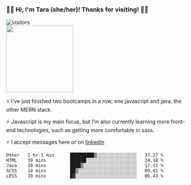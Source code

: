 ### 👋🏾 Hi, I'm Tara (she/her)! Thanks for visiting! 👋🏾
![visitors](https://visitor-badge.glitch.me/badge?page_id=qualmless)
<BR>
<img height="180em" src="https://github-readme-stats.vercel.app/api?username=qualmless&show_icons=true&hide_border=true&&count_private=true&include_all_commits=true" />

⚡️ I've just finished two bootcamps in a row, one javascript and java, the other MERN stack. 

⚡️ Javascript is my main focus, but I’m also currently learning more front-end technologies, such as getting more comfortable in sass. 

⚡️ I accept messages here or on <a href="https://www.linkedin.com/in/tarajdunmore/">linkedin</a>

<!--START_SECTION:waka-->
```text
Other   1 hr 1 min      █████████▒░░░░░░░░░░░░░░░   37.27 % 
HTML    39 mins         ██████░░░░░░░░░░░░░░░░░░░   24.18 % 
Java    28 mins         ████▒░░░░░░░░░░░░░░░░░░░░   17.11 % 
SCSS    14 mins         ██▒░░░░░░░░░░░░░░░░░░░░░░   09.01 % 
LESS    10 mins         █▓░░░░░░░░░░░░░░░░░░░░░░░   06.43 % 
```
<!--END_SECTION:waka-->

<!--
**qualmless/qualmless** is a ✨ _special_ ✨ repository because its `README.md` (this file) appears on your GitHub profile.

Here are some ideas to get you started:
- 🔭 I’m currently working on ...
- 👯 I’m looking to collaborate on ...
- 🤔 I’m looking for help with ...
- 💬 Ask me about ...
- 📫 How to reach me: ...
- ⚡ Fun fact: ...
-->
